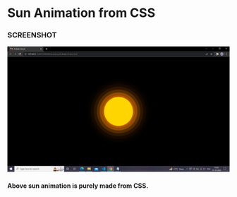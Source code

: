 # Sun Animation from CSS 
 
### SCREENSHOT
![Screenshot](images/Animation%20screenshot.png)

#### Above sun animation is purely made from CSS. 